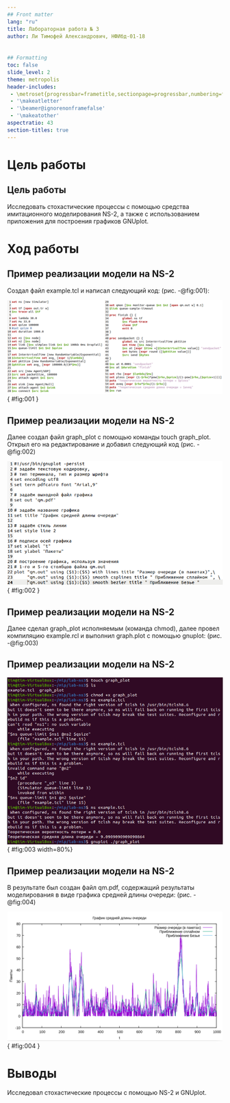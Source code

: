 ```yaml
---
## Front matter
lang: "ru"
title: Лабораторная работа № 3
author: Ли Тимофей Александрович, НФИбд-01-18


## Formatting
toc: false
slide_level: 2
theme: metropolis
header-includes: 
 - \metroset{progressbar=frametitle,sectionpage=progressbar,numbering=fraction}
 - '\makeatletter'
 - '\beamer@ignorenonframefalse'
 - '\makeatother'
aspectratio: 43
section-titles: true
---
```



# Цель работы

## Цель работы

Исследовать стохастические процессы с помощью средства имитационного моделирования NS-2, а также с использованием приложения для построения графиков GNUplot.

# Ход работы

## Пример реализации модели на NS-2

Создал файл example.tcl и написал следующий код: (рис. -@fig:001):

![example1.tcl](images/1.png){ #fig:001 }

## Пример реализации модели на NS-2

Далее создал файл graph_plot с помощью команды touch graph_plot. Открыл его на редактирование и добавил следующий код  (рис. -@fig:002)

![graph_plot](images/2.png){ #fig:002 }

## Пример реализации модели на NS-2

Далее сделал graph_plot исполняемым (команда chmod), далее провел компиляцию example.rcl и выполнил graph.plot с помощью gnuplot: (рис. -@fig:003)

## Пример реализации модели на NS-2

![операции в терминале](images/3.png){ #fig:003 width=80%}

## Пример реализации модели на NS-2

В результате был создан файл qm.pdf, содержащий результаты моделирования в виде графика средней длины очереди: (рис. -@fig:004)

![график средней длины очереди с приближением сплайном и приближением Безье](images/4.png){ #fig:004 }

# Выводы

Исследовал стохастические процессы с помощью NS-2 и GNUplot.